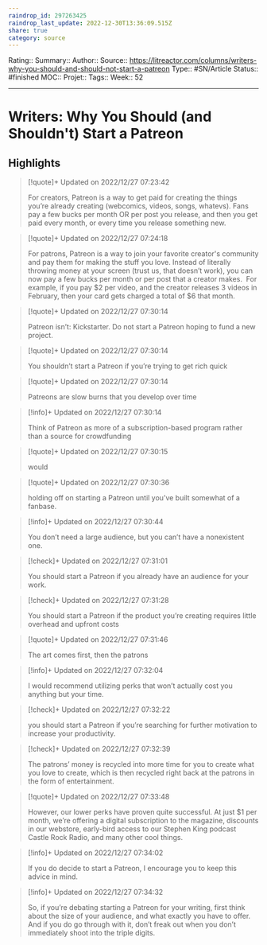 ```yaml
---
raindrop_id: 297263425
raindrop_last_update: 2022-12-30T13:36:09.515Z
share: true
category: source
---
```


Rating::
Summary:: 
Author::
Source:: https://litreactor.com/columns/writers-why-you-should-and-should-not-start-a-patreon
Type:: #SN/Article 
Status:: #finished
MOC::
Projet:: 
Tags:: 
Week:: 52

***
# Writers: Why You Should (and Shouldn't) Start a Patreon



## Highlights


> [!quote]+ Updated on 2022/12/27 07:23:42
>
> For creators, Patreon is a way to get paid for creating the things you’re already creating (webcomics, videos, songs, whatevs). Fans pay a few bucks per month OR per post you release, and then you get paid every month, or every time you release something new.

> [!quote]+ Updated on 2022/12/27 07:24:18
>
> For patrons, Patreon is a way to join your favorite creator's community and pay them for making the stuff you love. Instead of literally throwing money at your screen (trust us, that doesn’t work), you can now pay a few bucks per month or per post that a creator makes.  For example, if you pay $2 per video, and the creator releases 3 videos in February, then your card gets charged a total of $6 that month.

> [!quote]+ Updated on 2022/12/27 07:30:14
>
> Patreon isn’t: Kickstarter. Do not start a Patreon hoping to fund a new project.

> [!quote]+ Updated on 2022/12/27 07:30:14
>
> You shouldn’t start a Patreon if you’re trying to get rich quick

> [!quote]+ Updated on 2022/12/27 07:30:14
>
> Patreons are slow burns that you develop over time

> [!info]+ Updated on 2022/12/27 07:30:14
>
> Think of Patreon as more of a subscription-based program rather than a source for crowdfunding

> [!quote]+ Updated on 2022/12/27 07:30:15
>
> would

> [!quote]+ Updated on 2022/12/27 07:30:36
>
> holding off on starting a Patreon until you’ve built somewhat of a fanbase.

> [!info]+ Updated on 2022/12/27 07:30:44
>
> You don’t need a large audience, but you can’t have a nonexistent one.

> [!check]+ Updated on 2022/12/27 07:31:01
>
> You should start a Patreon if you already have an audience for your work.

> [!check]+ Updated on 2022/12/27 07:31:28
>
> You should start a Patreon if the product you’re creating requires little overhead and upfront costs

> [!quote]+ Updated on 2022/12/27 07:31:46
>
> The art comes first, then the patrons

> [!info]+ Updated on 2022/12/27 07:32:04
>
> I would recommend utilizing perks that won’t actually cost you anything but your time.

> [!check]+ Updated on 2022/12/27 07:32:22
>
> you should start a Patreon if you’re searching for further motivation to increase your productivity.

> [!check]+ Updated on 2022/12/27 07:32:39
>
> The patrons’ money is recycled into more time for you to create what you love to create, which is then recycled right back at the patrons in the form of entertainment.

> [!quote]+ Updated on 2022/12/27 07:33:48
>
> However, our lower perks have proven quite successful. At just $1 per month, we’re offering a digital subscription to the magazine, discounts in our webstore, early-bird access to our Stephen King podcast Castle Rock Radio, and many other cool things.

> [!info]+ Updated on 2022/12/27 07:34:02
>
> If you do decide to start a Patreon, I encourage you to keep this advice in mind.

> [!info]+ Updated on 2022/12/27 07:34:32
>
> So, if you’re debating starting a Patreon for your writing, first think about the size of your audience, and what exactly you have to offer. And if you do go through with it, don’t freak out when you don’t immediately shoot into the triple digits.
